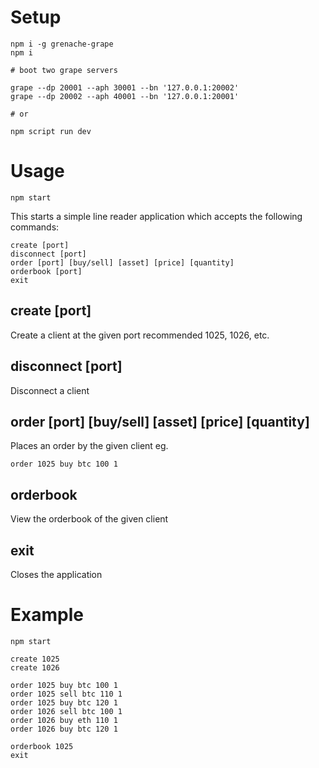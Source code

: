 # Setup

```
npm i -g grenache-grape
npm i
```

```
# boot two grape servers

grape --dp 20001 --aph 30001 --bn '127.0.0.1:20002'
grape --dp 20002 --aph 40001 --bn '127.0.0.1:20001'

# or

npm script run dev
```

# Usage

```
npm start
```

This starts a simple line reader application which accepts the following commands:

```
create [port]
disconnect [port]
order [port] [buy/sell] [asset] [price] [quantity]
orderbook [port]
exit
```

## create [port]

Create a client at the given port recommended 1025, 1026, etc.

## disconnect [port]

Disconnect a client

## order [port] [buy/sell] [asset] [price] [quantity]

Places an order by the given client eg.

```
order 1025 buy btc 100 1
```

## orderbook

View the orderbook of the given client

## exit

Closes the application

# Example

```
npm start

create 1025
create 1026

order 1025 buy btc 100 1
order 1025 sell btc 110 1
order 1025 buy btc 120 1
order 1026 sell btc 100 1
order 1026 buy eth 110 1
order 1026 buy btc 120 1

orderbook 1025
exit
```
